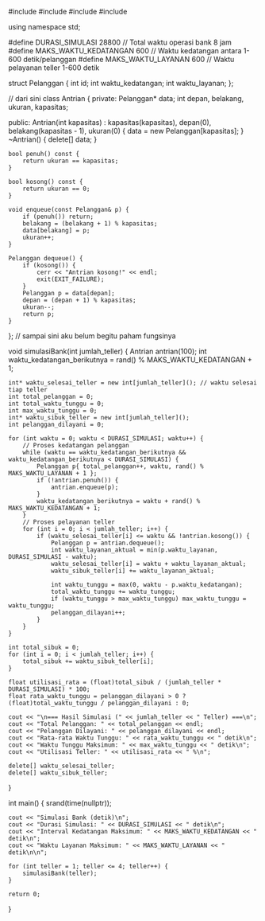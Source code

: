 #include <iostream>
#include <cstdlib>
#include <ctime>
#include <algorithm>

using namespace std;

#define DURASI_SIMULASI 28800 // Total waktu operasi bank 8 jam 
#define MAKS_WAKTU_KEDATANGAN 600 // Waktu kedatangan antara 1-600 detik/pelanggan
#define MAKS_WAKTU_LAYANAN 600 // Waktu pelayanan teller 1-600 detik

struct Pelanggan {
    int id;
    int waktu_kedatangan;
    int waktu_layanan;
};

// dari sini
class Antrian {
private:
    Pelanggan* data;
    int depan, belakang, ukuran, kapasitas;

public:
    Antrian(int kapasitas) : kapasitas(kapasitas), depan(0), belakang(kapasitas - 1), ukuran(0) {
        data = new Pelanggan[kapasitas];
    }
    ~Antrian() {
        delete[] data;
    }

    bool penuh() const {
        return ukuran == kapasitas;
    }

    bool kosong() const {
        return ukuran == 0;
    }

    void enqueue(const Pelanggan& p) {
        if (penuh()) return;
        belakang = (belakang + 1) % kapasitas;
        data[belakang] = p;
        ukuran++;
    }

    Pelanggan dequeue() {
        if (kosong()) {
            cerr << "Antrian kosong!" << endl;
            exit(EXIT_FAILURE);
        }
        Pelanggan p = data[depan];
        depan = (depan + 1) % kapasitas;
        ukuran--;
        return p;
    }
};
// sampai sini aku belum begitu paham fungsinya

void simulasiBank(int jumlah_teller) {
    Antrian antrian(100);
    int waktu_kedatangan_berikutnya = rand() % MAKS_WAKTU_KEDATANGAN + 1;

    int* waktu_selesai_teller = new int[jumlah_teller](); // waktu selesai tiap teller
    int total_pelanggan = 0;
    int total_waktu_tunggu = 0;
    int max_waktu_tunggu = 0;
    int* waktu_sibuk_teller = new int[jumlah_teller]();
    int pelanggan_dilayani = 0;

    for (int waktu = 0; waktu < DURASI_SIMULASI; waktu++) {
        // Proses kedatangan pelanggan
        while (waktu == waktu_kedatangan_berikutnya && waktu_kedatangan_berikutnya < DURASI_SIMULASI) {
            Pelanggan p{ total_pelanggan++, waktu, rand() % MAKS_WAKTU_LAYANAN + 1 };
            if (!antrian.penuh()) {
                antrian.enqueue(p);
            }
            waktu_kedatangan_berikutnya = waktu + rand() % MAKS_WAKTU_KEDATANGAN + 1;
        }
        // Proses pelayanan teller
        for (int i = 0; i < jumlah_teller; i++) {
            if (waktu_selesai_teller[i] <= waktu && !antrian.kosong()) {
                Pelanggan p = antrian.dequeue();
                int waktu_layanan_aktual = min(p.waktu_layanan, DURASI_SIMULASI - waktu);
                waktu_selesai_teller[i] = waktu + waktu_layanan_aktual;
                waktu_sibuk_teller[i] += waktu_layanan_aktual;

                int waktu_tunggu = max(0, waktu - p.waktu_kedatangan);
                total_waktu_tunggu += waktu_tunggu;
                if (waktu_tunggu > max_waktu_tunggu) max_waktu_tunggu = waktu_tunggu;
                pelanggan_dilayani++;
            }
        }
    }

    int total_sibuk = 0;
    for (int i = 0; i < jumlah_teller; i++) {
        total_sibuk += waktu_sibuk_teller[i];
    }

    float utilisasi_rata = (float)total_sibuk / (jumlah_teller * DURASI_SIMULASI) * 100;
    float rata_waktu_tunggu = pelanggan_dilayani > 0 ? (float)total_waktu_tunggu / pelanggan_dilayani : 0;

    cout << "\n=== Hasil Simulasi (" << jumlah_teller << " Teller) ===\n";
    cout << "Total Pelanggan: " << total_pelanggan << endl;
    cout << "Pelanggan Dilayani: " << pelanggan_dilayani << endl;
    cout << "Rata-rata Waktu Tunggu: " << rata_waktu_tunggu << " detik\n";
    cout << "Waktu Tunggu Maksimum: " << max_waktu_tunggu << " detik\n";
    cout << "Utilisasi Teller: " << utilisasi_rata << " %\n";

    delete[] waktu_selesai_teller;
    delete[] waktu_sibuk_teller;
}

int main() {
    srand(time(nullptr));

    cout << "Simulasi Bank (detik)\n";
    cout << "Durasi Simulasi: " << DURASI_SIMULASI << " detik\n";
    cout << "Interval Kedatangan Maksimum: " << MAKS_WAKTU_KEDATANGAN << " detik\n";
    cout << "Waktu Layanan Maksimum: " << MAKS_WAKTU_LAYANAN << " detik\n\n";

    for (int teller = 1; teller <= 4; teller++) {
        simulasiBank(teller);
    }

    return 0;
}
